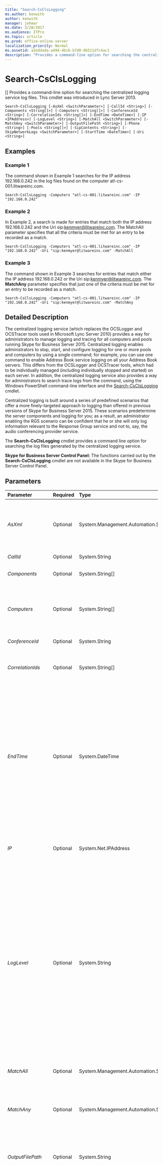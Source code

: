 ```yaml
---
title: "Search-CsClsLogging"
ms.author: kenwith
author: kenwith
manager: johmar
ms.date: 3/28/2017
ms.audience: ITPro
ms.topic: article
ms.prod: office-online-server
localization_priority: Normal
ms.assetid: a2eddada-a494-4bc6-b7d0-9b511dfc4ac1
description: "Provides a command-line option for searching the centralized logging service log files. This cmdlet was introduced in Lync Server 2013."
---
```


# Search-CsClsLogging
[]
Provides a command-line option for searching the centralized logging service log files. This cmdlet was introduced in Lync Server 2013.
  
```
Search-CsClsLogging [-AsXml <SwitchParameter>] [-CallId <String>] [-Components <String[]>] [-Computers <String[]>] [-ConferenceId <String>] [-CorrelationIds <String[]>] [-EndTime <DateTime>] [-IP <IPAddress>] [-LogLevel <String>] [-MatchAll <SwitchParameter>] [-MatchAny <SwitchParameter>] [-OutputFilePath <String>] [-Phone <String>] [-Pools <String[]>] [-SipContents <String>] [-SkipNetworkLogs <SwitchParameter>] [-StartTime <DateTime>] [-Uri <String>]

```

## Examples
<a name="Examples"> </a>

### Example 1

The command shown in Example 1 searches for the IP address 192.168.0.242 in the log files found on the computer atl-cs-001.litwareinc.com.
  
```
Search-CsClsLogging -Computers "atl-cs-001.litwareinc.com" -IP "192.168.0.242"
```

### Example 2

In Example 2, a search is made for entries that match both the IP address 192.168.0.242 and the Uri sip:kenmyer@litwareinc.com. The MatchAll parameter specifies that all the criteria must be met for an entry to be recorded as a match.
  
```
Search-CsClsLogging -Computers "atl-cs-001.litwareinc.com" -IP "192.168.0.242" -Uri "sip:kenmyer@litwareinc.com" -MatchAll
```

### Example 3

The command shown in Example 3 searches for entries that match either the IP address 192.168.0.242 or the Uri sip:kenmyer@litwareinc.com. The **MatchAny** parameter specifies that just one of the criteria must be met for an entry to be recorded as a match.
  
```
Search-CsClsLogging -Computers "atl-cs-001.litwareinc.com" -IP "192.168.0.242" -Uri "sip:kenmyer@litwareinc.com" -MatchAny
```

## Detailed Description
<a name="DetailedDescription"> </a>

The centralized logging service (which replaces the OCSLogger and OCSTracer tools used in Microsoft Lync Server 2010) provides a way for administrators to manage logging and tracing for all computers and pools running Skype for Business Server 2015. Centralized logging enables administrators to stop, start, and configure logging for one or more pools and computers by using a single command; for example, you can use one command to enable Address Book service logging on all your Address Book servers. This differs from the OCSLogger and OCSTracer tools, which had to be individually managed (including individually stopped and started) on each server. In addition, the centralized logging service also provides a way for administrators to search trace logs from the command, using the Windows PowerShell command-line interface and the [Search-CsClsLogging](search-csclslogging.md) cmdlet.
  
Centralized logging is built around a series of predefined scenarios that offer a more finely-targeted approach to logging than offered in previous versions of Skype for Business Server 2015. These scenarios predetermine the server components and logging for you; as a result, an administrator enabling the RGS scenario can be confident that he or she will only log information relevant to the Response Group service and not to, say, the audio conferencing provider service.
  
The **Search-CsClsLogging** cmdlet provides a command line option for searching the log files generated by the centralized logging service.
  
 **Skype for Business Server Control Panel:** The functions carried out by the **Search-CsClsLogging** cmdlet are not available in the Skype for Business Server Control Panel.
  
## Parameters
<a name="DetailedDescription"> </a>

|**Parameter**|**Required**|**Type**|**Description**|
|:-----|:-----|:-----|:-----|
| _AsXml_ <br/> |Optional  <br/> |System.Management.Automation.SwitchParameter  <br/> |When specified, return code information from each computer searched is returned in XML format instead of as a string value.  <br/> |
| _CallId_ <br/> |Optional  <br/> |System.String  <br/> |Call identifier to be searched for.  <br/> |
| _Components_ <br/> |Optional  <br/> |System.String[]  <br/> |Comma-separated list of components to be searched.  <br/> |
| _Computers_ <br/> |Optional  <br/> |System.String[]  <br/> |Comma-separated list of the computers to be searched. For example:  <br/>  `-Computers "server-cs-001.litwareinc.com", "server-cs-002.litwareinc.com"` <br/> |
| _ConferenceId_ <br/> |Optional  <br/> |System.String  <br/> |Conference ID to be searched for.  <br/> |
| _CorrelationIds_ <br/> |Optional  <br/> |System.String[]  <br/> |Comma-separated list of correlation IDs to search for. A correlation is a 32 bit integer associated with each request.  <br/> |
| _EndTime_ <br/> |Optional  <br/> |System.DateTime  <br/> |Ending date and time for the log entries to be searched. Specified in local time zone. Defaults to 5 minutes after current time if no StartTime specified, otherwise defaults to 30 minutes after StartTime. For example, on computer running the US English version of Skype for Business Server 2015, this syntax limits the search to entries recorded prior to 8:00 AM on August 31, 2012:  <br/>  `-StartTime "8/31/2012 8:00AM"` <br/> |
| _IP_ <br/> |Optional  <br/> |System.Net.IPAddress  <br/> |IP address being searched for. This must be an actual IP address; you cannot use wildcards when specifying the address.  <br/> |
| _LogLevel_ <br/> |Optional  <br/> |System.String  <br/> |Specifies the minimum type of log entry to be returned. Allowed values are:  <br/> Fatal  <br/> Error  <br/> Warning  <br/> Info  <br/> Verbose  <br/> Debug  <br/> All  <br/> "Minimum type of entry to be returned" means that the **Search-CsClsLogging** cmdlet will return all log entries at that level of severity plus all log entries with a higher level of severity. For example, if you set the LogLevel to Warning then the cmdlet will return entries marked as Fatal and Error as well as entries marked as Warning. <br/> |
| _MatchAll_ <br/> |Optional  <br/> |System.Management.Automation.SwitchParameter  <br/> |When present, all the included criteria must be matched. This is similar to an AND query in SQL Server.  <br/> |
| _MatchAny_ <br/> |Optional  <br/> |System.Management.Automation.SwitchParameter  <br/> |When present, only one of the included criteria must be matched. This is similar to an OR query in SQL Server. This is the default.  <br/> |
| _OutputFilePath_ <br/> |Optional  <br/> |System.String  <br/> |When present, specifies the full path of where to write a text file containing the search results. Otherwise they are written to the console.  <br/> |
| _Phone_ <br/> |Optional  <br/> |System.String  <br/> |Phone number to be searched for. This number should be entered using the E.164 format and should not include wildcard characters.  <br/> |
| _Pools_ <br/> |Optional  <br/> |System.String[]  <br/> |Comma-separated list of the pools to be searched. For example:  <br/>  `-Pools "atl-cs-001.litwareinc.com", "red-cs-001.litwareinc.com"` <br/> |
| _SipContents_ <br/> |Optional  <br/> |System.String  <br/> |Arbitrary text to search for within the body of a SIP message.  <br/> |
| _SkipNetworkLogs_ <br/> |Optional  <br/> |System.Management.Automation.SwitchParameter  <br/> |When present, instructs the **Search-CsClsLogging** cmdlet to avoid searching network logs. <br/> |
| _StartTime_ <br/> |Optional  <br/> |System.DateTime  <br/> |Beginning date and time for the log entries to be searched. Specified in local time zone. Defaults to 30 minutes before EndTime. For example, on computer running the US English version of Skype for Business Server 2015, this syntax limits the search to entries recorded at 8:00 AM on or after August 1, 2012:  <br/>  `-StartTime "8/1/2012 8:00AM"` <br/> |
| _Uri_ <br/> |Optional  <br/> |System.String  <br/> |Uri to be searched for.  <br/> |
| _ShowPii_ <br/> |Optional  <br/> |System.Management.Automation.SwitchParameter  <br/> |PARAMVALUE: SwitchParameter  <br/> |
| _SplitMB_ <br/> |Optional  <br/> |System.String  <br/> |PARAMVALUE: String  <br/> |
| _Zip_ <br/> |Optional  <br/> |System.Management.Automation.SwitchParameter  <br/> |PARAMVALUE: SwitchParameter  <br/> |
   
## Input Types
<a name="InputTypes"> </a>

None. The **Search-CsClsLogging** cmdlet does not accept pipelined input.
  
## Return Types
<a name="ReturnTypes"> </a>

String values or XML.
  
## See also
<a name="ReturnTypes"> </a>

#### 

[Show-CsClsLogging](show-csclslogging.md)
  
[Start-CsClsLogging](start-csclslogging.md)
  
[Stop-CsClsLogging](stop-csclslogging.md)
  
[Sync-CsClsLogging](sync-csclslogging.md)
  
[Update-CsClsLogging](update-csclslogging.md)

